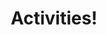 ---
layout: post
title: "Activities!"
description: "In this section we provide the activities we prepared for our session! "
permalink: /phase4/
---
